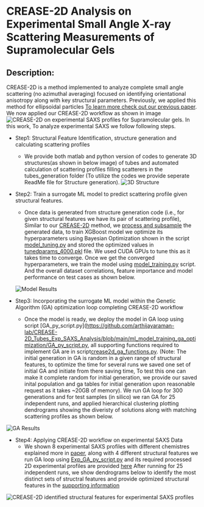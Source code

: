 # CREASE-2D Analysis on Experimental Small Angle X-ray Scattering Measurements of Supramolecular Gels


## Description:

CREASE-2D is a method implemented to analyze complete small angle scattering (no azimuthal averaging) focused on identifying orientational anisotropy along with key structural parameters. Previously, we applied this method for ellipsoidal particles [To learn more check out our previous paper](https://pubs.acs.org/doi/10.1021/jacsau.4c00068). We now applied our CREASE-2D workflow as shown in image ![CREASE-2D](https://github.com/arthijayaraman-lab/CREASE-2D_Tubes_Exp_SAXS_Analysis/blob/main/images/FigS1.png)
 on experimental SAXS profiles for Supramolecular gels. In this work, To analyze experimental SAXS we follow following steps.

 - Step1: Structural Feature Identification, structure generation and calculating scattering profiles
   - We provide both matlab and python version of codes to generate 3D structures(as shown in below image) of tubes and automated calculation of scattering profiles filling scatterers in the tubes_generation folder (To utilize the codes we provide seperate ReadMe file for Structure generation).
![3D Structure](https://github.com/arthijayaraman-lab/CREASE-2D_Tubes_Exp_SAXS_Analysis/blob/main/images/Fig4.png)

- Step2: Train a surrogate ML model to predict scattering profile given structural features.

  - Once data is generated from structure generation code (i.e., for given structural features we have its pair of scattering profile), Similar to our [CREASE-2D](https://pubs.acs.org/doi/10.1021/jacsau.4c00068) method, we [process and subsample](https://github.com/arthijayaraman-lab/CREASE-2D_Tubes_Exp_SAXS_Analysis/blob/main/ml_model_training_ga_optimization/process_and_subsample.py) the generated data, to train XGBoost model we optimize its hyperparameters using Bayesian Optimization shown in the script [model_tuning.py](https://github.com/arthijayaraman-lab/CREASE-2D_Tubes_Exp_SAXS_Analysis/blob/main/ml_model_training_ga_optimization/model_tuning.py) and stored the optimized values in [tunedparams_4000.pkl](https://github.com/arthijayaraman-lab/CREASE-2D_Tubes_Exp_SAXS_Analysis/blob/main/ml_model_training_ga_optimization/tunedparams_4000.pkl) file. We used CUDA GPUs to tune this as it takes time to converge. Once we get the converged hyperparameters, we train the model using [model_training.py](https://github.com/arthijayaraman-lab/CREASE-2D_Tubes_Exp_SAXS_Analysis/blob/main/ml_model_training_ga_optimization/model_training.py) script. And the overall dataset correlations, feature importance and model performance on test cases as shown below.

  ![Model Results](https://github.com/arthijayaraman-lab/CREASE-2D_Tubes_Exp_SAXS_Analysis/blob/main/images/Fig7.png)


- Step3: Incorporating the surrogate ML model within the Genetic Algorithm (GA) optimization loop completing CREASE-2D workflow
  - Once the model is ready, we deploy the model in GA loop using script [GA_py_script.py](https://github.com/arthijayaraman-lab/CREASE-2D_Tubes_Exp_SAXS_Analysis/blob/main/ml_model_training_ga_optimization/GA_py_script.py, all supporting functions required to implement GA are in script[crease2d_ga_functions.py](https://github.com/arthijayaraman-lab/CREASE-2D_Tubes_Exp_SAXS_Analysis/blob/main/ml_model_training_ga_optimization/crease2d_ga_functions.py). (Note: The initial generation in GA is random in a given range of structural features, to optimize the time for several runs we saved one set of initial GA and initiate from there saving time, To test this one can make it complete random for initial generation, we provide our saved inital population and ga tables for initial generation upon reasonable request as it takes ~20GB of memory). We run GA loop for 300 generations and for test samples (in silico) we ran GA for 25 independent runs, and applied hierarchical clustering plotting dendrograms showing the diveristy of solutions along with matching scattering profiles as shown below.

![GA Results](https://github.com/arthijayaraman-lab/CREASE-2D_Tubes_Exp_SAXS_Analysis/blob/main/images/FigS6.png)

- Step4: Applying CREASE-2D workflow on experimental SAXS Data
  - We shown 8 experimental SAXS profiles with different chemistres explained more in [paper](XXXX), along with 4 different structural features we run GA loop using [Exp_GA_py_script.py](https://github.com/arthijayaraman-lab/CREASE-2D_Tubes_Exp_SAXS_Analysis/blob/main/Experimental_data/Exp_GA_py_script.py) and its required processed 2D experimental profiles are provided [here](https://github.com/arthijayaraman-lab/CREASE-2D_Tubes_Exp_SAXS_Analysis/tree/main/Experimental_data/process_experimental_data) After running for 25 independent runs, we show dendrograms below to identify the most distinct sets of structral features and provide optimized structural features in the [supporting information](XXXX)

![CREASE-2D identified structural features for experimental SAXS profiles](https://github.com/arthijayaraman-lab/CREASE-2D_Tubes_Exp_SAXS_Analysis/blob/main/images/dendrograms.png)



